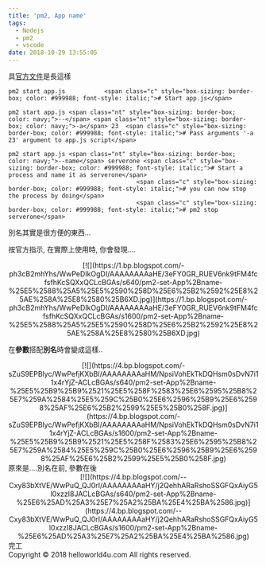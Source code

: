 ```yaml
---
title: 'pm2, App name'
tags:
  - Nodejs
  - pm2
  - vscode
date: 2018-10-29 13:55:05
---
```


具[官方文件](http://pm2.keymetrics.io/docs/usage/quick-start/#42-starts)是長這樣

    pm2 start app.js           <span class="c" style="box-sizing: border-box; color: #999988; font-style: italic;"># Start app.js</span>

    pm2 start app.js <span class="nt" style="box-sizing: border-box; color: navy;">--</span> <span class="nt" style="box-sizing: border-box; color: navy;">-a</span> 23  <span class="c" style="box-sizing: border-box; color: #999988; font-style: italic;"># Pass arguments '-a 23' argument to app.js script</span>

    pm2 start app.js <span class="nt" style="box-sizing: border-box; color: navy;">--name</span> serverone <span class="c" style="box-sizing: border-box; color: #999988; font-style: italic;"># Start a process and name it as serverone</span>
                                        <span class="c" style="box-sizing: border-box; color: #999988; font-style: italic;"># you can now stop the process by doing</span>
                                        <span class="c" style="box-sizing: border-box; color: #999988; font-style: italic;"># pm2 stop serverone</span>
別名其實是很方便的東西...

按官方指示, 在實際上使用時, 你會發現....
<div class="separator" style="clear: both; text-align: center;">[![](https://1.bp.blogspot.com/-ph3cB2mhYhs/WwPeDIkOgDI/AAAAAAAAaHE/3eFY0GR_RUEV6nk9tFM4fcfsfhKcSQXxQCLcBGAs/s640/pm2-set-App%2Bname-%25E5%2588%25A5%25E5%2590%258D%25E6%25B2%2592%25E8%25AE%258A%25E8%2580%25B6XD.jpg)](https://1.bp.blogspot.com/-ph3cB2mhYhs/WwPeDIkOgDI/AAAAAAAAaHE/3eFY0GR_RUEV6nk9tFM4fcfsfhKcSQXxQCLcBGAs/s1600/pm2-set-App%2Bname-%25E5%2588%25A5%25E5%2590%258D%25E6%25B2%2592%25E8%25AE%258A%25E8%2580%25B6XD.jpg)</div>

在**參數**搭配**別名**時會變成這樣..
<div class="separator" style="clear: both; text-align: center;">[![](https://4.bp.blogspot.com/-sZuS9EPBlyc/WwPefjKXbBI/AAAAAAAAaHM/NpsiVohEkTkDQHsm0sDvN7i11x4rYjZ-ACLcBGAs/s640/pm2-set-App%2Bname-%25E5%25B9%25B9%2521%25E5%258F%2583%25E6%2595%25B8%25E7%259A%2584%25E5%259C%25B0%25E6%2596%25B9%25E6%2598%25AF%25E6%25B2%2599%25E5%25B0%258F.jpg)](https://4.bp.blogspot.com/-sZuS9EPBlyc/WwPefjKXbBI/AAAAAAAAaHM/NpsiVohEkTkDQHsm0sDvN7i11x4rYjZ-ACLcBGAs/s1600/pm2-set-App%2Bname-%25E5%25B9%25B9%2521%25E5%258F%2583%25E6%2595%25B8%25E7%259A%2584%25E5%259C%25B0%25E6%2596%25B9%25E6%2598%25AF%25E6%25B2%2599%25E5%25B0%258F.jpg)</div>
原來是....別名在前, 參數在後
<div class="separator" style="clear: both; text-align: center;">[![](https://4.bp.blogspot.com/--Cxy83bXtVE/WwPuQ_QJ0rI/AAAAAAAAaHY/j2QehhARaRshoSSGFQxAiyG5l0xzzI8JACLcBGAs/s640/pm2-set-App%2Bname-%25E6%25AD%25A3%25E7%25A2%25BA%25E4%25BA%2586.jpg)](https://4.bp.blogspot.com/--Cxy83bXtVE/WwPuQ_QJ0rI/AAAAAAAAaHY/j2QehhARaRshoSSGFQxAiyG5l0xzzI8JACLcBGAs/s1600/pm2-set-App%2Bname-%25E6%25AD%25A3%25E7%25A2%25BA%25E4%25BA%2586.jpg)</div>
完工

<div class="blogger-post-footer">Copyright © 2018 helloworld4u.com All rights reserved.</div>